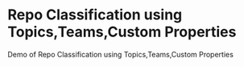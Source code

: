 # Repo Classification using Topics,Teams,Custom Properties
Demo of Repo Classification using Topics,Teams,Custom Properties 
